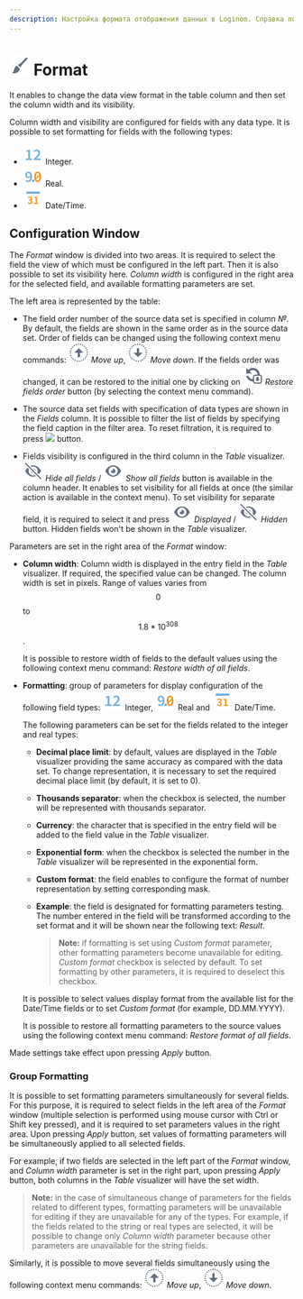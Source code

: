 ```yaml
---
description: Настройка формата отображения данных в Loginom. Справка по работе с окном настройки и групповому форматированию. Установка ширины, смена форматов, разделителей, округления. Установка денежных знаков. Особый формат
---
```

# ![](./../../images/icons/common/toolbar-controls/format_default.svg) Format

It enables to change the data view format in the table column and then set the column width and its visibility.

Column width and visibility are configured for fields with any data type. It is possible to set formatting for fields with the following types:

* ![](./../../images/icons/common/data-types/integer_default.svg) Integer.
* ![](./../../images/icons/common/data-types/float_default.svg) Real.
* ![](./../../images/icons/common/data-types/datetime_default.svg) Date/Time.

## Configuration Window

The *Format* window is divided into two areas. It is required to select the field the view of which must be configured in the left part. Then it is also possible to set its visibility here. *Column width* is configured in the right area for the selected field, and available formatting parameters are set.

The left area is represented by the table:

* The field order number of the source data set is specified in column *№*.
   By default, the fields are shown in the same order as in the source data set. Order of fields can be changed using the following context menu commands: ![](./../../images/icons/common/toolbar-controls/moveup_default.svg) *Move up*, ![](./../../images/icons/common/toolbar-controls/movedown_default.svg) *Move down*. If the fields order was changed, it can be restored to the initial one by clicking on ![](./../../images/icons/common/toolbar-controls/refresh-all_default.svg) *Restore fields order* button (by selecting the context menu command).

* The source data set fields with specification of data types are shown in the *Fields* column. It is possible to filter the list of fields by specifying the field caption in the filter area. To reset filtration, it is required to press ![](./../../images/extjs-theme/form/clear-trigger/clear-trigger_default.svg) button.

* Fields visibility is configured in the third column in the *Table* visualizer. ![](./../../images/icons/common/toolbar-controls/invisible_default.svg) *Hide all fields* / ![](./../../images/icons/common/toolbar-controls/visible_default.svg) *Show all fields* button is available in the column header. It enables to set visibility for all fields at once (the similar action is available in the context menu). To set visibility for separate field, it is required to select it and press ![](./../../images/icons/common/toolbar-controls/visible_default.svg) *Displayed* / ![](./../../images/icons/common/toolbar-controls/invisible_default.svg) *Hidden* button. Hidden fields won't be shown in the *Table* visualizer.

Parameters are set in the right area of the *Format* window:

* **Column width**: Column width is displayed in the entry field in the *Table* visualizer. If required, the specified value can be changed. The column width is set in pixels. Range of values varies from $$0$$ to $$1.8*10^{308}$$.

   It is possible to restore width of fields to the default values using the following context menu command: *Restore width of all fields*.

* **Formatting**: group of parameters for display configuration of the following field types: ![](./../../images/icons/common/data-types/integer_default.svg) Integer, ![](./../../images/icons/common/data-types/float_default.svg) Real and ![](./../../images/icons/common/data-types/datetime_default.svg) Date/Time.

   The following parameters can be set for the fields related to the integer and real types:

   * **Decimal place limit**: by default, values are displayed in the *Table* visualizer providing the same accuracy as compared with the data set. To change representation, it is necessary to set the required decimal place limit (by default, it is set to 0). 
   * **Thousands separator**: when the checkbox is selected, the number will be represented with thousands separator.
   * **Currency**: the character that is specified in the entry field will be added to the field value in the *Table* visualizer.
   * **Exponential form**: when the checkbox is selected the number in the *Table* visualizer will be represented in the exponential form.
   * **Custom format**: the field enables to configure the format of number representation by setting corresponding mask.
   * **Example**: the field is designated for formatting parameters testing. The number entered in the field will be transformed according to the set format and it will be shown near the following text: *Result*.

      > **Note:** if formatting is set using *Custom format* parameter, other formatting parameters become unavailable for editing. *Custom format* checkbox is selected by default. To set formatting by other parameters, it is required to deselect this checkbox.

   It is possible to select values display format from the available list for the Date/Time fields or to set *Custom format* (for example, DD.MM.YYYY).

   It is possible to restore all formatting parameters to the source values using the following context menu command: *Restore format of all fields*.

Made settings take effect upon pressing *Apply* button.

### Group Formatting

It is possible to set formatting parameters simultaneously for several fields. For this purpose, it is required to select fields in the left area of the *Format* window (multiple selection is performed using mouse cursor with Ctrl or Shift key pressed), and it is required to set parameters values in the right area. Upon pressing *Apply* button, set values of formatting parameters will be simultaneously applied to all selected fields.

For example, if two fields are selected in the left part of the *Format* window, and *Column width* parameter is set in the right part, upon pressing *Apply* button, both columns in the *Table* visualizer will have the set width.

> **Note:** in the case of simultaneous change of parameters for the fields related to different types, formatting parameters will be unavailable for editing if they are unavailable for any of the types. For example, if the fields related to the string or real types are selected, it will be possible to change only *Column width* parameter because other parameters are unavailable for the string fields.

Similarly, it is possible to move several fields simultaneously using the following context menu commands: ![](./../../images/icons/common/toolbar-controls/moveup_default.svg) *Move up*, ![](./../../images/icons/common/toolbar-controls/movedown_default.svg) *Move down*.
